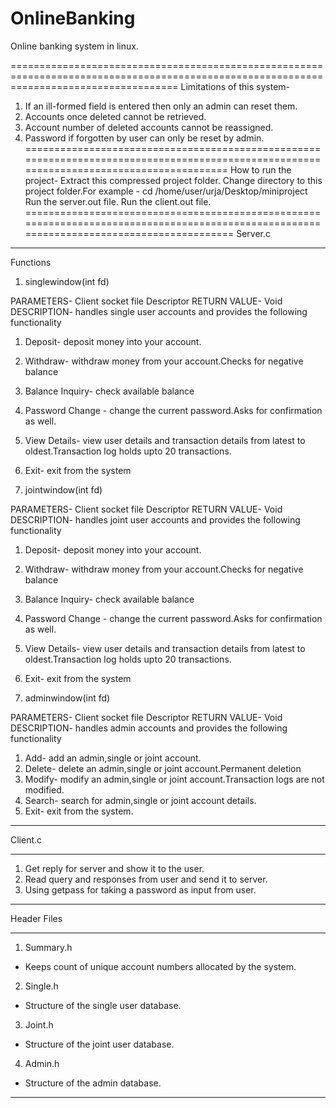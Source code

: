 # OnlineBanking
Online banking system in linux.

=========================================================================================================================================
Limitations of this system-
1. If an ill-formed field is entered then only an admin can reset them.
2. Accounts once deleted cannot be retrieved.
3. Account number of deleted accounts cannot be reassigned.
4. Password if forgotten by user can only be reset by admin.
=========================================================================================================================================
How to run the project-
Extract this compressed project folder.
Change directory to this project folder.For example - cd /home/user/urja/Desktop/miniproject
Run the server.out file.
Run the client.out file.
==========================================================================================================================================
Server.c
******************************************************************************************************************************************
Functions 

1. singlewindow(int fd)

PARAMETERS- Client socket file Descriptor
RETURN VALUE- Void
DESCRIPTION- handles single user accounts and provides the following functionality
1. Deposit- deposit money into your account.
2. Withdraw- withdraw money from your account.Checks for negative balance
3. Balance Inquiry- check available balance
4. Password Change - change the current password.Asks for confirmation as well.
5. View Details- view user details and transaction details from latest to oldest.Transaction log holds upto 20 transactions.
6. Exit- exit from the system

2. jointwindow(int fd)

PARAMETERS- Client socket file Descriptor
RETURN VALUE- Void
DESCRIPTION- handles joint user accounts and provides the following functionality
1. Deposit- deposit money into your account.
2. Withdraw- withdraw money from your account.Checks for negative balance
3. Balance Inquiry- check available balance
4. Password Change - change the current password.Asks for confirmation as well.
5. View Details- view user details and transaction details from latest to oldest.Transaction log holds upto 20 transactions.
6. Exit- exit from the system

3. adminwindow(int fd)

PARAMETERS- Client socket file Descriptor
RETURN VALUE- Void
DESCRIPTION- handles admin accounts and provides the following functionality
1. Add- add an admin,single or joint account.
2. Delete- delete an admin,single or joint account.Permanent deletion
3. Modify- modify an admin,single or joint account.Transaction logs are not modified.
4. Search- search for admin,single or joint account details.
5. Exit- exit from the system.
********************************************************************************************************************************************
Client.c
********************************************************************************************************************************************
1. Get reply for server and show it to the user.
2. Read query and responses from user and send it to server.
3. Using getpass for taking a password as input from user.
*********************************************************************************************************************************************
Header Files
*********************************************************************************************************************************************
1. Summary.h

* Keeps count of unique account numbers allocated by the system.

2. Single.h

* Structure of the single user database.

3. Joint.h

* Structure of the joint user database.

4. Admin.h

* Structure of the admin database.

**********************************************************************************************************************************************
